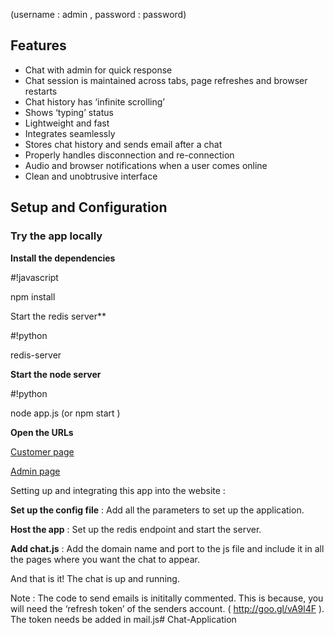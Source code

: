 
(username : admin , password : password)

## Features ##

* Chat with admin for quick response
* Chat session is maintained across tabs, page refreshes and browser restarts
* Chat history has ‘infinite scrolling’
* Shows ‘typing’ status
* Lightweight and fast
* Integrates seamlessly
* Stores chat history and sends email after a chat
* Properly handles disconnection and re-connection
* Audio and browser notifications when a user comes online
* Clean and unobtrusive interface

## Setup and Configuration ##

### Try the app locally ###

**Install the dependencies** 

#!javascript

npm install

Start the redis server** 

#!python

redis-server

**Start the node server**

#!python

node app.js (or npm start )

**Open the URLs**

 [Customer page](http://localhost:8080/)

 [Admin page](http://localhost:8080/adminURLL)

Setting up and integrating this app into the website :

**Set up the config file** : Add all the parameters to set up the application.

**Host the app** : Set up the redis endpoint and start the server.

**Add chat.js** : Add the domain name and port to the js file and include it in all the pages where you want the chat to appear.

And that is it! The chat is up and running.

Note : The code to send emails is inititally commented. This is because, you will need the ‘refresh token’ of the senders account. ( http://goo.gl/vA9l4F ). The token needs be added in mail.js# Chat-Application

